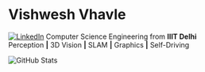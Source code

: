 # Vishwesh Vhavle

[![LinkedIn](https://img.shields.io/badge/-vishweshvhavle-blue?style=flat&logo=Linkedin&logoColor=white&link=https://www.linkedin.com/in/vishweshvhavle/)](https://www.linkedin.com/in/vishweshvhavle/)
Computer Science Engineering from **IIIT Delhi**  
Perception **|** 3D Vision **|** SLAM **|** Graphics **|** Self-Driving  

![GitHub Stats](https://github-readme-stats.vercel.app/api?username=vishweshvhavle&show_icons=true&icon_color=333&title_color=333&text_color=777&count_private=true&include_all_commits=true)

<!--
**vishweshvhavle/vishweshvhavle** is a ✨ _special_ ✨ repository because its `README.md` (this file) appears on your GitHub profile.

Here are some ideas to get you started:

- 🔭 I’m currently working on ...
- 🌱 I’m currently learning ...
- 👯 I’m looking to collaborate on ...
- 🤔 I’m looking for help with ...
- 💬 Ask me about ...
- 📫 How to reach me: ...
- 😄 Pronouns: ...
- ⚡ Fun fact: ...
-->
